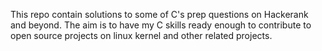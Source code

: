 This repo contain solutions to some of C's prep questions on Hackerank and beyond.
The aim is to have my C skills ready enough to contribute to open source projects on linux kernel and other related projects.
